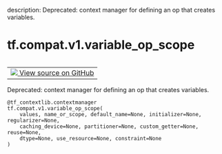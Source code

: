 description: Deprecated: context manager for defining an op that creates variables.

<div itemscope itemtype="http://developers.google.com/ReferenceObject">
<meta itemprop="name" content="tf.compat.v1.variable_op_scope" />
<meta itemprop="path" content="Stable" />
</div>

# tf.compat.v1.variable_op_scope

<!-- Insert buttons and diff -->

<table class="tfo-notebook-buttons tfo-api nocontent" align="left">
<td>
  <a target="_blank" href="https://github.com/tensorflow/tensorflow/blob/r2.4/tensorflow/python/ops/variable_scope.py#L2480-L2510">
    <img src="https://www.tensorflow.org/images/GitHub-Mark-32px.png" />
    View source on GitHub
  </a>
</td>
</table>



Deprecated: context manager for defining an op that creates variables.

<pre class="devsite-click-to-copy prettyprint lang-py tfo-signature-link">
<code>@tf_contextlib.contextmanager</code>
<code>tf.compat.v1.variable_op_scope(
    values, name_or_scope, default_name=None, initializer=None, regularizer=None,
    caching_device=None, partitioner=None, custom_getter=None, reuse=None,
    dtype=None, use_resource=None, constraint=None
)
</code></pre>



<!-- Placeholder for "Used in" -->

